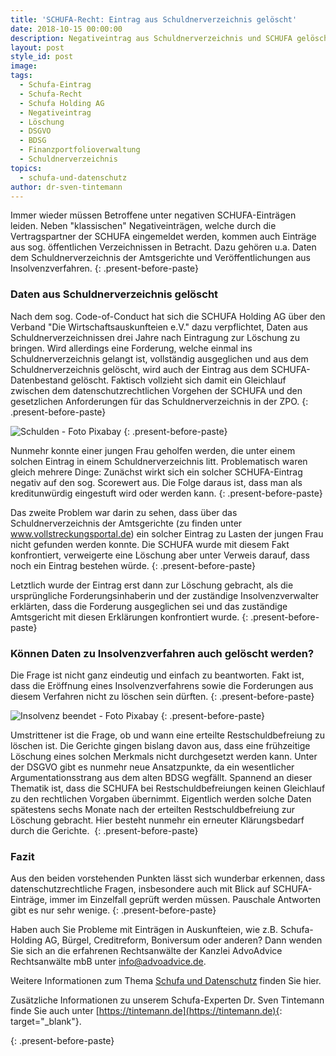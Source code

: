 ```yaml
---
title: 'SCHUFA-Recht: Eintrag aus Schuldnerverzeichnis gelöscht'
date: 2018-10-15 00:00:00
description: Negativeintrag aus Schuldnerverzeichnis und SCHUFA gelöscht
layout: post
style_id: post
image:
tags:
  - Schufa-Eintrag
  - Schufa-Recht
  - Schufa Holding AG
  - Negativeintrag
  - Löschung
  - DSGVO
  - BDSG
  - Finanzportfolioverwaltung
  - Schuldnerverzeichnis
topics:
  - schufa-und-datenschutz
author: dr-sven-tintemann
---
```

Immer wieder müssen Betroffene unter negativen SCHUFA-Einträgen leiden. Neben "klassischen" Negativeinträgen, welche durch die Vertragspartner der SCHUFA eingemeldet werden, kommen auch Einträge aus sog. öffentlichen Verzeichnissen in Betracht. Dazu gehören u.a. Daten dem Schuldnerverzeichnis der Amtsgerichte und Veröffentlichungen aus Insolvenzverfahren.
{: .present-before-paste}

### Daten aus Schuldnerverzeichnis gelöscht

Nach dem sog. Code-of-Conduct hat sich die SCHUFA Holding AG über den Verband "Die Wirtschaftsauskunfteien e.V." dazu verpflichtet, Daten aus Schuldnerverzeichnissen drei Jahre nach Eintragung zur Löschung zu bringen. Wird allerdings eine Forderung, welche einmal ins Schuldnerverzeichnis gelangt ist, vollständig ausgeglichen und aus dem Schuldnerverzeichnis gelöscht, wird auch der Eintrag aus dem SCHUFA-Datenbestand gelöscht. Faktisch vollzieht sich damit ein Gleichlauf zwischen dem datenschutzrechtlichen Vorgehen der SCHUFA und den gesetzlichen Anforderungen für das Schuldnerverzeichnis in der ZPO.
{: .present-before-paste}

![Schulden - Foto Pixabay](/uploads/no-money-2070384-640-3.jpg "Raus aus dem Schuldnerverzeichnis")
{: .present-before-paste}

Nunmehr konnte einer jungen Frau geholfen werden, die unter einem solchen Eintrag in einem Schuldnerverzeichnis litt. Problematisch waren gleich mehrere Dinge: Zunächst wirkt sich ein solcher SCHUFA-Eintrag negativ auf den sog. Scorewert aus. Die Folge daraus ist, dass man als kreditunwürdig eingestuft wird oder werden kann.
{: .present-before-paste}

Das zweite Problem war darin zu sehen, dass über das Schuldnerverzeichnis der Amtsgerichte (zu finden unter www.vollstreckungsportal.de) ein solcher Eintrag zu Lasten der jungen Frau nicht gefunden werden konnte. Die SCHUFA wurde mit diesem Fakt konfrontiert, verweigerte eine Löschung aber unter Verweis darauf, dass noch ein Eintrag bestehen würde.
{: .present-before-paste}

Letztlich wurde der Eintrag erst dann zur Löschung gebracht, als die ursprüngliche Forderungsinhaberin und der zuständige Insolvenzverwalter erklärten, dass die Forderung ausgeglichen sei und das zuständige Amtsgericht mit diesen Erklärungen konfrontiert wurde.
{: .present-before-paste}

### Können Daten zu Insolvenzverfahren auch gelöscht werden?

Die Frage ist nicht ganz eindeutig und einfach zu beantworten. Fakt ist, dass die Eröffnung eines Insolvenzverfahrens sowie die Forderungen aus diesem Verfahren nicht zu löschen sein dürften.
{: .present-before-paste}

![Insolvenz beendet - Foto Pixabay](/uploads/insolvency-96596-640.jpg "Restschuldbefreiung nach Ende der Insolvenz")
{: .present-before-paste}

Umstrittener ist die Frage, ob und wann eine erteilte Restschuldbefreiung zu löschen ist. Die Gerichte gingen bislang davon aus, dass eine frühzeitige Löschung eines solchen Merkmals nicht durchgesetzt werden kann. Unter der DSGVO gibt es nunmehr neue Ansatzpunkte, da ein wesentlicher Argumentationsstrang aus dem alten BDSG wegfällt. Spannend an dieser Thematik ist, dass die SCHUFA bei Restschuldbefreiungen keinen Gleichlauf zu den rechtlichen Vorgaben übernimmt. Eigentlich werden solche Daten spätestens sechs Monate nach der erteilten Restschuldbefreiung zur Löschung gebracht. Hier besteht nunmehr ein erneuter Klärungsbedarf durch die Gerichte.&nbsp;
{: .present-before-paste}

### Fazit

Aus den beiden vorstehenden Punkten lässt sich wunderbar erkennen, dass datenschutzrechtliche Fragen, insbesondere auch mit Blick auf SCHUFA-Einträge, immer im Einzelfall geprüft werden müssen. Pauschale Antworten gibt es nur sehr wenige.
{: .present-before-paste}

Haben auch Sie Probleme mit Einträgen in Auskunfteien, wie z.B. Schufa-Holding AG, Bürgel, Creditreform, Boniversum oder anderen? Dann wenden Sie sich an die erfahrenen Rechtsanwälte der Kanzlei AdvoAdvice Rechtsanwälte mbB unter [info@advoadvice.de](mailto:info@advoadvice.de).

Weitere Informationen zum Thema [Schufa und Datenschutz](/themen/schufa-und-datenschutz/)&nbsp;finden Sie hier.&nbsp;

Zusätzliche Informationen zu unserem Schufa-Experten Dr. Sven Tintemann finde Sie auch unter [https://tintemann.de](https://tintemann.de){: target="_blank"}.


{: .present-before-paste}